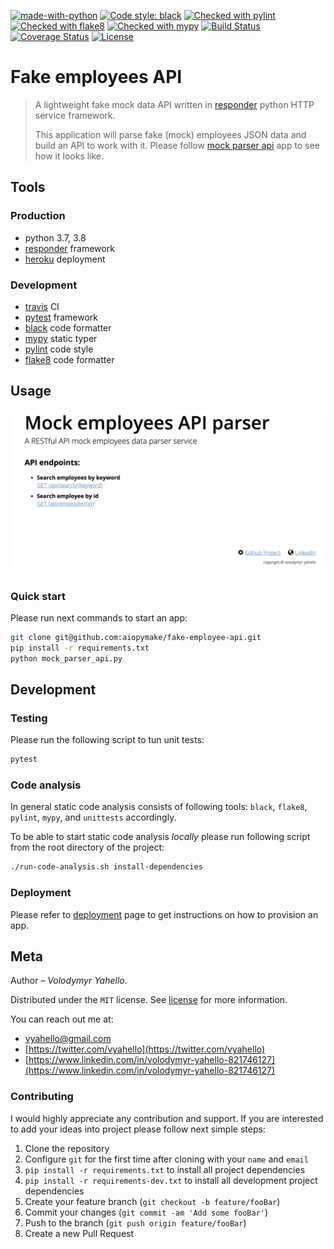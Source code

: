 [![made-with-python](https://img.shields.io/badge/Made%20with-Python-1f425f.svg)](https://www.python.org/)
[![Code style: black](https://img.shields.io/badge/code%20style-black-000000.svg)](https://github.com/psf/black)
[![Checked with pylint](https://img.shields.io/badge/pylint-checked-blue)](https://www.pylint.org)
[![Checked with flake8](https://img.shields.io/badge/flake8-checked-blue)](http://flake8.pycqa.org/)
[![Checked with mypy](http://www.mypy-lang.org/static/mypy_badge.svg)](http://mypy-lang.org/)
[![Build Status](https://travis-ci.org/vyahello/fake-employee-api.svg?branch=master)](https://travis-ci.org/vyahello/fake-employee-api)
[![Coverage Status](https://coveralls.io/repos/github/vyahello/fake-employee-api/badge.svg?branch=master)](https://coveralls.io/github/vyahello/fake-employee-api?branch=master)
[![License](https://img.shields.io/badge/license-MIT-green.svg)](LICENSE.md)

# Fake employees API
> A lightweight fake mock data API written in [responder](http://python-responder.org/en/latest/) python HTTP service framework. 
> 
> This application will parse fake (mock) employees JSON data and build an API to work with it.
> Please follow [mock parser api](https://fake-employee-api.herokuapp.com) app to see how it looks like.

## Tools

### Production

- python 3.7, 3.8
- [responder](http://python-responder.org/en/latest/) framework
- [heroku](https://fake-employee-api.herokuapp.com) deployment

### Development
- [travis](https://travis-ci.org/) CI
- [pytest](https://pypi.org/project/pytest/) framework
- [black](https://black.readthedocs.io/en/stable/) code formatter
- [mypy](http://mypy.readthedocs.io/en/latest) static typer
- [pylint](https://www.pylint.org/) code style
- [flake8](http://flake8.pycqa.org/en/latest/) code formatter

## Usage

![Screenshot](static/mock.png)

### Quick start
Please run next commands to start an app:
```bash
git clone git@github.com:aiopymake/fake-employee-api.git
pip install -r requirements.txt
python mock_parser_api.py
```

## Development

### Testing

Please run the following script to tun unit tests:
```bash
pytest
```

### Code analysis
In general static code analysis consists of following tools: `black`, `flake8`, `pylint`, `mypy`, and `unittests` accordingly.

To be able to start static code analysis _locally_ please run following script from the root directory of the project:
```bash
./run-code-analysis.sh install-dependencies
```

### Deployment

Please refer to [deployment](DEPLOYMENT.md) page to get instructions on how to provision an app.

## Meta
Author – _Volodymyr Yahello_.

Distributed under the `MIT` license. See [license](LICENSE.md) for more information.

You can reach out me at:
* [vyahello@gmail.com](vyahello@gmail.com)
* [https://twitter.com/vyahello](https://twitter.com/vyahello)
* [https://www.linkedin.com/in/volodymyr-yahello-821746127](https://www.linkedin.com/in/volodymyr-yahello-821746127)

### Contributing
I would highly appreciate any contribution and support. If you are interested to add your ideas into project please follow next simple steps:

1. Clone the repository
2. Configure `git` for the first time after cloning with your `name` and `email`
3. `pip install -r requirements.txt` to install all project dependencies
4. `pip install -r requirements-dev.txt` to install all development project dependencies
5. Create your feature branch (`git checkout -b feature/fooBar`)
6. Commit your changes (`git commit -am 'Add some fooBar'`)
7. Push to the branch (`git push origin feature/fooBar`)
8. Create a new Pull Request
